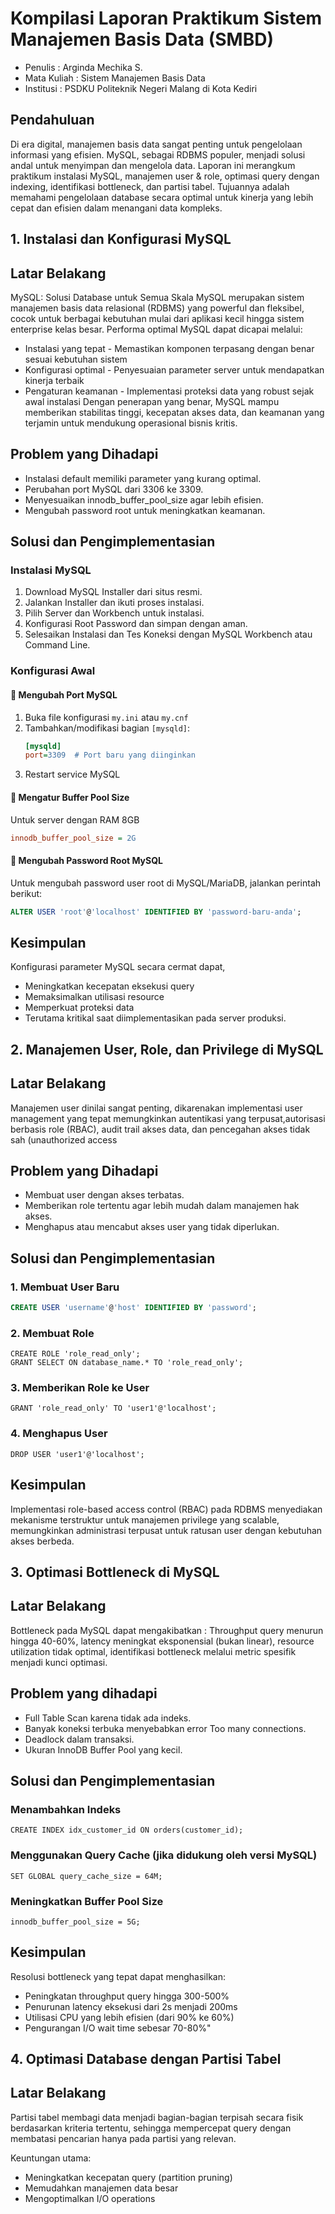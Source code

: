 #  Kompilasi Laporan Praktikum Sistem Manajemen Basis Data (SMBD)
- Penulis : Arginda Mechika S.
- Mata Kuliah : Sistem Manajemen Basis Data
- Institusi : PSDKU Politeknik Negeri Malang di Kota Kediri

## Pendahuluan 
Di era digital, manajemen basis data sangat penting untuk pengelolaan informasi yang efisien. MySQL, sebagai RDBMS populer, menjadi solusi andal untuk menyimpan dan mengelola data. Laporan ini merangkum praktikum instalasi MySQL, manajemen user & role, optimasi query dengan indexing, identifikasi bottleneck, dan partisi tabel. Tujuannya adalah memahami pengelolaan database secara optimal untuk kinerja yang lebih cepat dan efisien dalam menangani data kompleks.

## 1.  Instalasi dan Konfigurasi MySQL
## Latar Belakang 
MySQL: Solusi Database untuk Semua Skala
MySQL merupakan sistem manajemen basis data relasional (RDBMS) yang powerful dan fleksibel, cocok untuk berbagai kebutuhan mulai dari aplikasi kecil hingga sistem enterprise kelas besar. Performa optimal MySQL dapat dicapai melalui:
- Instalasi yang tepat - Memastikan komponen terpasang dengan benar sesuai kebutuhan sistem
- Konfigurasi optimal - Penyesuaian parameter server untuk mendapatkan kinerja terbaik
- Pengaturan keamanan - Implementasi proteksi data yang robust sejak awal instalasi
Dengan penerapan yang benar, MySQL mampu memberikan stabilitas tinggi, kecepatan akses data, dan keamanan yang terjamin untuk mendukung operasional bisnis kritis.

## Problem yang Dihadapi
- Instalasi default memiliki parameter yang kurang optimal.
- Perubahan port MySQL dari 3306 ke 3309.
- Menyesuaikan innodb_buffer_pool_size agar lebih efisien.
- Mengubah password root untuk meningkatkan keamanan.

## Solusi dan Pengimplementasian
### Instalasi MySQL
1. Download MySQL Installer dari situs resmi.
2. Jalankan Installer dan ikuti proses instalasi.
3. Pilih Server dan Workbench untuk instalasi.
4. Konfigurasi Root Password dan simpan dengan aman.
5. Selesaikan Instalasi dan Tes Koneksi dengan MySQL Workbench atau Command Line.
### Konfigurasi Awal
#### 🔧 Mengubah Port MySQL
1. Buka file konfigurasi `my.ini` atau `my.cnf`
2. Tambahkan/modifikasi bagian `[mysqld]`:
   ```ini
   [mysqld]
   port=3309  # Port baru yang diinginkan
   ```
3. Restart service MySQL
#### 🧠 Mengatur Buffer Pool Size
Untuk server dengan RAM 8GB
  ```ini
  innodb_buffer_pool_size = 2G
```

#### 🔐 Mengubah Password Root MySQL

Untuk mengubah password user root di MySQL/MariaDB, jalankan perintah berikut:

```sql
ALTER USER 'root'@'localhost' IDENTIFIED BY 'password-baru-anda';
```
## Kesimpulan 
Konfigurasi parameter MySQL secara cermat dapat,
- Meningkatkan kecepatan eksekusi query
- Memaksimalkan utilisasi resource
- Memperkuat proteksi data
- Terutama kritikal saat diimplementasikan pada server produksi.

## 2. Manajemen User, Role, dan Privilege di MySQL
## Latar Belakang 
Manajemen user dinilai sangat penting, dikarenakan implementasi user management yang tepat memungkinkan autentikasi yang terpusat,autorisasi berbasis role (RBAC), audit trail akses data, dan pencegahan akses tidak sah (unauthorized access
## Problem yang Dihadapi
- Membuat user dengan akses terbatas.
- Memberikan role tertentu agar lebih mudah dalam manajemen hak akses.
- Menghapus atau mencabut akses user yang tidak diperlukan.
## Solusi dan Pengimplementasian
### 1. Membuat User Baru
```sql
CREATE USER 'username'@'host' IDENTIFIED BY 'password';
```
### 2. Membuat Role
```
CREATE ROLE 'role_read_only';
GRANT SELECT ON database_name.* TO 'role_read_only';
```
### 3. Memberikan Role ke User
```
GRANT 'role_read_only' TO 'user1'@'localhost';
```
### 4. Menghapus User
```
DROP USER 'user1'@'localhost';
```
## Kesimpulan 
Implementasi role-based access control (RBAC) pada RDBMS menyediakan mekanisme terstruktur untuk manajemen privilege yang scalable, memungkinkan administrasi terpusat untuk ratusan user dengan kebutuhan akses berbeda.

## 3.  Optimasi Bottleneck di MySQL
## Latar Belakang 
Bottleneck pada MySQL dapat mengakibatkan : Throughput query menurun hingga 40-60%, latency meningkat eksponensial (bukan linear), resource utilization tidak optimal, identifikasi bottleneck melalui metric spesifik menjadi kunci optimasi.
## Problem yang dihadapi
- Full Table Scan karena tidak ada indeks.
- Banyak koneksi terbuka menyebabkan error Too many connections.
- Deadlock dalam transaksi.
- Ukuran InnoDB Buffer Pool yang kecil.
## Solusi dan Pengimplementasian
### Menambahkan Indeks
```
CREATE INDEX idx_customer_id ON orders(customer_id);
```
###  Menggunakan Query Cache (jika didukung oleh versi MySQL)
```
SET GLOBAL query_cache_size = 64M;
```
### Meningkatkan Buffer Pool Size
```
innodb_buffer_pool_size = 5G;
```
## Kesimpulan
Resolusi bottleneck yang tepat dapat menghasilkan:
- Peningkatan throughput query hingga 300-500%
- Penurunan latency eksekusi dari 2s menjadi 200ms
- Utilisasi CPU yang lebih efisien (dari 90% ke 60%)
- Pengurangan I/O wait time sebesar 70-80%"

## 4. Optimasi Database dengan Partisi Tabel
## Latar Belakang 
Partisi tabel membagi data menjadi bagian-bagian terpisah secara fisik berdasarkan kriteria tertentu, sehingga mempercepat query dengan membatasi pencarian hanya pada partisi yang relevan.

Keuntungan utama:
- Meningkatkan kecepatan query (partition pruning)
- Memudahkan manajemen data besar
- Mengoptimalkan I/O operations

